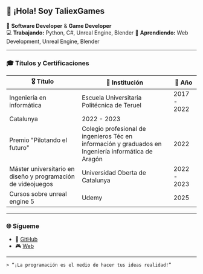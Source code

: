 ## 👋 ¡Hola! Soy TaliexGames

🔭 **Software Developer** & **Game Developer**  
💻 **Trabajando:** Python, C#, Unreal Engine, Blender
🌱 **Aprendiendo:** Web Development, Unreal Engine, Blender  

---

### 🎓 Títulos y Certificaciones

| 🎖️ Título                             | 🏫 Institución      | 📅 Año |
|---------------------------------------|--------------------|-------|
| Ingeniería en informática                | Escuela Universitaria Politécnica de Teruel   | 2017 - 2022  |
Catalunya             | 2022 - 2023  |
| Premio "Pilotando el futuro"              | Colegio profesional de ingenieros Téc en información y graduados en Ingeniería informática de Aragón           | 2022  |
| Máster universitario en diseño y programación de videojuegos     | Universidad Oberta de Catalunya | 2022 - 2023
| Cursos sobre unreal engine 5          | Udemy          | 2025  |

---

### 🌐 Sígueme

- 🔗 [GitHub](https://github.com/TaliexGames)   
- 🎮 [Web](https://alsatiangames.es)  

---

    > “¡La programación es el medio de hacer tus ideas realidad!”
